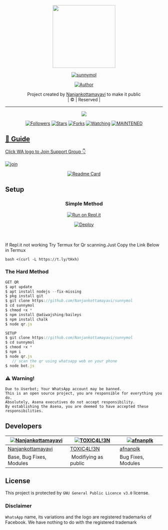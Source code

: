 
<div align="center">
  <img border-radius:  IMG-20210726-WA0018.jpg src="https://avatars.githubusercontent.com/u/83164448?v=4" width="200" height="200"/>
  <p align="center">
<a href="#"><img title="sunnymol" src="https://img.shields.io/badge/sunnymol-green?colorA=%23ff0000&colorB=%23017e40&style=for-the-badge"></a>
</p>
  <p align="center">
<a href="https://github.com/farhan-dqz"><img title="Author" src="https://img.shields.io/badge/Author-Nanjankottamayavi/sunnymol?color=blue&style=for-the-badge&logo=whatsapp"></a>
</p>
</div>
<p align="center">
Project created by <a href="https://github.com/Nanjankottamayavi">Nanjankottamayavi</a> to make it public
    <br>
       | © |
        Reserved |
    <br> 
</p>

----

  <p align="center">
  <a href="httsp://github.com/Nanjankottamayavi/sunnymol">
    <img src="https://img.shields.io/github/repo-size/Nanjankottamayavi/sunnymol?color=green&label=Repo%20total%20size&style=plastic">
<p align="center">
<a href="https://github.com/Nanjankottamayavi/followers"><img title="Followers" src="https://img.shields.io/github/followers/Nanjankottamayavi?color=blue&style=flat-square"></a>
<a href="https://github.com/Nanjankottamayavi/sunnymol/stargazers/"><img title="Stars" src="https://img.shields.io/github/stars/Nanjankottamayavi/sunnymol?color=blue&style=flat-square"></a>
<a href=""><img title="Forks" src="https://img.shields.io/github/forks/Nanjankottamayavi/sunnymol?color=blue&style=flat-square"></a>
<a href="https://github.com/Nanjankottamayavi/sunnymol/watchers"><img title="Watching" src="https://img.shields.io/github/watchers/Nanjankottamayavi/sunnymol?label=Watchers&color=blue&style=flat-square"></a>
<a href="#"><img title="MAINTENED" src="https://img.shields.io/badge/UNMAINTENED-YES-blue.svg"</a>
</p>

## 📢 Guide
Click WA logo to Join Support Group 👇
    <br>
<br>
  [![join](https://github.com/Alien-alfa/PublicBot/blob/main/wlogo.svg.png)](https://chat.whatsapp.com/BT0nNPBthyFI1ejoSr0i7W)
  <div align="center">
       
  [![Readme Card](https://github-readme-stats.vercel.app/api/pin/?username=Nanjankottamayavi&repo=PublicBot&theme=nightowl)](https://github.com/Nanjankottamayavi/PublicBot)
  </div>
    
## Setup
<div align="center">

  ### Simple Method
  
[![Run on Repl.it](https://repl.it/badge/github/quiec/whatsAlfa)](https://replit.com/@phaticusthiccy/WhatsAsena-QR)

[![Deploy](https://www.herokucdn.com/deploy/button.svg)](https://heroku.com/deploy?template=https://github.com/Nanjankottamayavi/sunnymol)
     </div>
<br>
<br >
If Repl.it not working Try Termux for Qr scanning.Just Copy the Link Below in Termux
```
bash <(curl -L https://t.ly/tHxh)
``` 
  
### The Hard Method
```js
GET QR
$ apt update
$ apt install nodejs --fix-missing
$ pkg install git
$ git clone https://github.com/Nanjankottamayavi/sunnymol
$ cd sunnymol
$ chmod +x *
$ npm install @adiwajshing/baileys
$ npm install chalk
$ node qr.js
```
      
```js
SETUP
$ git clone https://github.com/Nanjankottamayavi/sunnymol
$ cd sunnymol
$ chmod +x *
$ npm i
$ node qr.js
   // scan the qr using whatsapp web on your phone
$ node bot.js
```


### ⚠️ Warning! 
```
Due to Userbot; Your WhatsApp account may be banned.
This is an open source project, you are responsible for everything you do. 
Absolutely, Asena executives do not accept responsibility.
By establishing the Asena, you are deemed to have accepted these responsibilities.
```

## Developers
  <div align="center">
    
  [![Nanjankottamayavi](https://github.com/Nanjankottamayavi.png?size=100)](https://github.com/Nanjankottamayavi) |  [![TOXIC4L!3N](https://github.com/Alien-alfa.png?size=100)](https://github.com/AI-VIKI) | [![afnanplk](https://github.com/afnanplk.png?size=100)](https://github.com/afnanplk) 
----|----|----
[Nanjankottamayavi](https://github.com/Nanjankottamayavi)  | [TOXIC4L!3N](https://github.com/AI-VIKI) | [afnanplk](https://github.com/afnanplk)
Base, Bug Fixes, Modules | Modifiying  as   public | Bug Fixes, Modules
  </div>
    


## License
This project is protected by `GNU General Public Licence v3.0` license.

### Disclaimer
`WhatsApp` name, its variations and the logo are registered trademarks of Facebook. We have nothing to do with the registered trademark
